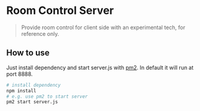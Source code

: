 # Room Control Server
> Provide room control for client side with an experimental tech, for reference only.

## How to use

Just install dependency and start server.js with [pm2](https://github.com/Unitech/PM2/).
In default it will run at port 8888.

```bash
# install dependency
npm install
# e.g. use pm2 to start server
pm2 start server.js
```